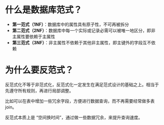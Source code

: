 
# 什么是数据库范式？

- **第一范式（1NF）**：数据库中的属性具有原子性，不可再被拆分
- **第二范式（2NF）**：数据库中每一个实际或记录必需可以被唯一地区分，即非主属性要依赖于主属性
- **第三范式（3NF）**：非主属性不依赖于其他非主属性，即主键外的字段互不依赖

# 为什么要反范式？

反范式化不等于非范式化，反范式化一定发生在满足范式设计的基础之上。相当于先遵守所有规则，再进行局部调整。

比如可以在表中增加一些冗余字段，方便进行数据查询，而不再需要经常做多表 join。

反范式本质上是 “空间换时间”，通过做一些数据冗余，来提升查询速度。